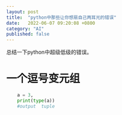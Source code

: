 ```yaml
---
layout: post
title:  "python中那些让你想扇自己两耳光的错误"
date:   2022-06-07 09:20:08 +0800
category: "AI"
published: false
---
```


总结一下python中超级低级的错误。

<!--more-->


# 一个逗号变元组
```python
    a = 3,
    print(type(a))
    #output  tuple
```
